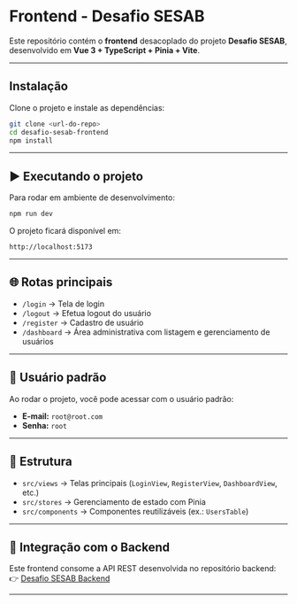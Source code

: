 # Frontend - Desafio SESAB

Este repositório contém o **frontend** desacoplado do projeto **Desafio SESAB**, desenvolvido em **Vue 3 + TypeScript + Pinia + Vite**.

---

## Instalação

Clone o projeto e instale as dependências:

```bash
git clone <url-do-repo>
cd desafio-sesab-frontend
npm install
```

---

## ▶️ Executando o projeto

Para rodar em ambiente de desenvolvimento:

```bash
npm run dev
```

O projeto ficará disponível em:
```
http://localhost:5173
```

---

## 🌐 Rotas principais

- `/login` → Tela de login  
- `/logout` → Efetua logout do usuário  
- `/register` → Cadastro de usuário  
- `/dashboard` → Área administrativa com listagem e gerenciamento de usuários  

---

## 👤 Usuário padrão

Ao rodar o projeto, você pode acessar com o usuário padrão:

- **E-mail:** `root@root.com`  
- **Senha:** `root`

---

## 📂 Estrutura

- `src/views` → Telas principais (`LoginView`, `RegisterView`, `DashboardView`, etc.)  
- `src/stores` → Gerenciamento de estado com Pinia  
- `src/components` → Componentes reutilizáveis (ex.: `UsersTable`)  

---

## 🔗 Integração com o Backend

Este frontend consome a API REST desenvolvida no repositório backend:  
👉 [Desafio SESAB Backend](https://github.com/JimmyStarling/desafio-sesab-backend/tree/dev)

---
